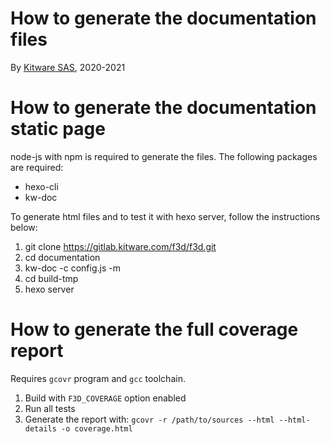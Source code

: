 
# How to generate the documentation files

By [Kitware SAS](https://www.kitware.eu), 2020-2021

# How to generate the documentation static page

node-js with npm is required to generate the files. The following packages are required:

* hexo-cli
* kw-doc

To generate html files and to test it with hexo server, follow the instructions below:

1. git clone https://gitlab.kitware.com/f3d/f3d.git
2. cd documentation
3. kw-doc -c config.js -m
4. cd build-tmp
5. hexo server

# How to generate the full coverage report

Requires `gcovr` program and `gcc` toolchain.

1. Build with `F3D_COVERAGE` option enabled
2. Run all tests
3. Generate the report with: `gcovr -r /path/to/sources --html --html-details -o coverage.html`
